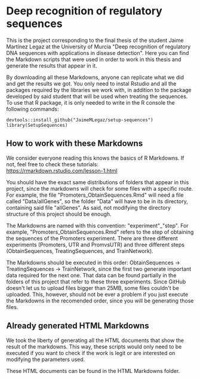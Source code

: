 # Deep recognition of regulatory sequences

This is the project corresponding to the final thesis of the student Jaime Martínez Legaz at the University of Murcia "Deep recognition of regulatory DNA sequences with applications in disease detection". Here you can find the Markdown scripts that were used in order to work in this thesis and generate the results that appear in it.

By downloading all these Markdowns, anyone can replicate what we did and get the results we got. You only need to instal Rstudio and all the packages required by the libraries we work with, in addition to the package developed by said student that will be used when treating the sequences. To use that R package, it is only needed to write in the R console the following commands:

```
devtools::install_github("JaimeMLegaz/setup-sequences")
library(SetupSequences)
```
## How to work with these Markdowns

We consider everyone reading this knows the basics of R Markdowns. If not, feel free to check these tutorials: https://rmarkdown.rstudio.com/lesson-1.html

You should have the exact same distributions of folders that appear in this project, since the markdowns will check for some files with a specific route. For example, the file "Promoters_ObtainSequences.Rmd" will need a file called "Data/allGenes", so the folder "Data" will have to be in its directory, containing said file "allGenes". As said, not modifying the directory structure of this project should be enough.

The Markdowns are named with this convention: "experiment"\_"step". For example, "Promoters_ObtainSequences.Rmd" refers to the step of obtaining the sequences of the Promoters experiment. There are three different experiments (Promoters, UTR and PromvsUTR) and three different steps (ObtainSequences, TreatingSequences, and TrainNetwork).

The Markdowns should be executed in this order: ObtainSequences -> TreatingSequences -> TrainNetwork, since the first two generate important data required for the next one. That data can be found partially in the folders of this project that refer to these three experiments. Since GitHub doesn't let us to upload files bigger than 25MB, some files couldn't be uploaded. This, however, should not be ever a problem if you just execute the Markdowns in the recomended order, since you will be generating those files.

## Already generated HTML Markdowns

We took the liberty of generating all the HTML documents that show the result of the markdowns. This way, these scripts would only need to be executed if you want to check if the work is legit or are interested on modifying the parameters used.

These HTML documents can be found in the HTML Markdowns folder.


